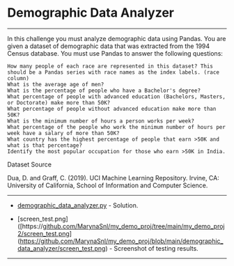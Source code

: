 # Demographic Data Analyzer

<hr>
In this challenge you must analyze demographic data using Pandas. You are given a dataset of demographic data that was extracted from the 1994 Census database. 
You must use Pandas to answer the following questions:

    How many people of each race are represented in this dataset? This should be a Pandas series with race names as the index labels. (race column)
    What is the average age of men?
    What is the percentage of people who have a Bachelor's degree?
    What percentage of people with advanced education (Bachelors, Masters, or Doctorate) make more than 50K?
    What percentage of people without advanced education make more than 50K?
    What is the minimum number of hours a person works per week?
    What percentage of the people who work the minimum number of hours per week have a salary of more than 50K?
    What country has the highest percentage of people that earn >50K and what is that percentage?
    Identify the most popular occupation for those who earn >50K in India.

Dataset Source

Dua, D. and Graff, C. (2019). UCI Machine Learning Repository. Irvine, CA: University of California, School of Information and Computer Science.

<hr>


- [demographic_data_analyzer.py](https://github.com/MarynaSnl/my_demo_proj/blob/main/demographic_data_analyzer/demographic_data_analyzer.py) - Solution.

- [screen_test.png]([https://[github.com/MarynaSnl/my_demo_proj/tree/main/my_demo_proj2/screen_test.png](https://github.com/MarynaSnl/my_demo_proj/blob/main/demographic_data_analyzer/screen_test.png)](https://github.com/MarynaSnl/my_demo_proj/blob/main/demographic_data_analyzer/screen_test.png)  - Screenshot of testing results.




<hr>

